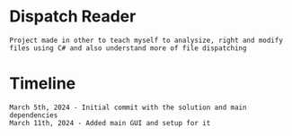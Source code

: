 # Dispatch Reader
    Project made in other to teach myself to analysize, right and modify files using C# and also understand more of file dispatching

# Timeline
    March 5th, 2024 - Initial commit with the solution and main dependencies
    March 11th, 2024 - Added main GUI and setup for it